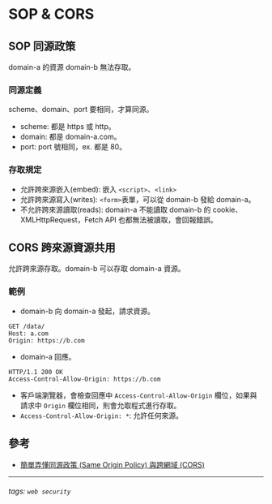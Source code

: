 # SOP & CORS
## SOP 同源政策
domain-a 的資源 domain-b 無法存取。
### 同源定義
scheme、domain、port 要相同，才算同源。
* scheme: 都是 https 或 http。
* domain: 都是 domain-a.com。
* port: port 號相同，ex. 都是 80。
### 存取規定
* 允許跨來源嵌入(embed): 嵌入 `<script>`、`<link>`
* 允許跨來源寫入(writes): `<form>`表單，可以從 domain-b 發給 domain-a。
* 不允許跨來源讀取(reads): domain-a 不能讀取 domain-b 的 cookie、XMLHttpRequest，Fetch API 也都無法被讀取，會回報錯誤。
## CORS 跨來源資源共用
允許跨來源存取。domain-b 可以存取 domain-a 資源。
### 範例
* domain-b 向 domain-a 發起，請求資源。
```
GET /data/
Host: a.com
Origin: https://b.com
```
* domain-a 回應。 
```
HTTP/1.1 200 OK
Access-Control-Allow-Origin: https://b.com
```
* 客戶端瀏覽器，會檢查回應中 `Access-Control-Allow-Origin` 欄位，如果與請求中 `Origin` 欄位相同，則會允取程式進行存取。
* `Access-Control-Allow-Origin: *`: 允許任何來源。
## 參考
* [簡單弄懂同源政策 (Same Origin Policy) 與跨網域 (CORS)](https://medium.com/starbugs/%E5%BC%84%E6%87%82%E5%90%8C%E6%BA%90%E6%94%BF%E7%AD%96-same-origin-policy-%E8%88%87%E8%B7%A8%E7%B6%B2%E5%9F%9F-cors-e2e5c1a53a19)
---
###### tags: `web security`